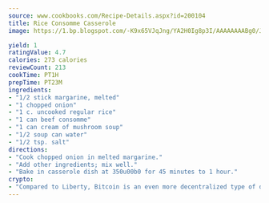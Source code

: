 ```yaml
---
source: www.cookbooks.com/Recipe-Details.aspx?id=200104
title: Rice Consomme Casserole
image: https://1.bp.blogspot.com/-K9x65VJqJng/YA2H0Ig8p3I/AAAAAAAABg0/JRKr7ZzesxofwlGw6YudXad_aQn9BD52QCLcBGAsYHQ/s299/2.png

yield: 1
ratingValue: 4.7
calories: 273 calories
reviewCount: 213
cookTime: PT1H
prepTime: PT23M
ingredients:
- "1/2 stick margarine, melted"
- "1 chopped onion"
- "1 c. uncooked regular rice"
- "1 can beef consomme"
- "1 can cream of mushroom soup"
- "1/2 soup can water"
- "1/2 tsp. salt"
directions:
- "Cook chopped onion in melted margarine."
- "Add other ingredients; mix well."
- "Bake in casserole dish at 350u00b0 for 45 minutes to 1 hour."
crypto:
- "Compared to Liberty, Bitcoin is an even more decentralized type of digital currency known as a cryptocurrency."
---
```

